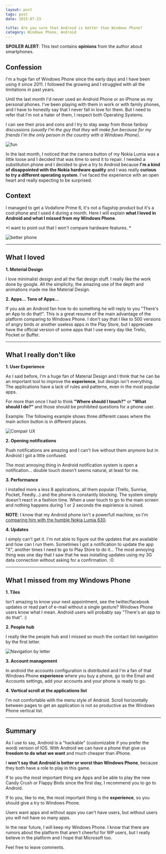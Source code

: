 ```yaml
---
layout: post
tags: post
date: 2015-07-23

title: Are you sure that Android is better than Windows Phone?
category: Windows Phone, Android
---
```


**SPOILER ALERT**: This text contains **opinions** from the author about smartphones.

## Confession

I'm a huge fan of Windows Phone since the early days and I have been using it since 2011. 
I followed the growing and I struggled with all the limitations in past years.

Until the last month I'd never used an Android Phone or an iPhone as my personal phones. 
I've been playing with them in work or with family phones, and I have to honestly say that I never fall in love for them. 
But I need to refer that I'm not a hater of them, I respect both Operating Systems.

I can see their pros and cons and I try to stay away from those fanboy discussions *(usually I'm the guy that they will make fun because for my friends I'm the only person in the country with a Windows Phone)*.  

![fun](/images/are-you-sure-that-android-is-better-than-windows-phone-fun.jpg)

In the last month, I noticed that the camera button of my Nokia Lumia was a little loose and I decided that was time to send it to repair. 
I needed a substitution phone and I decided to give a try to Android because **I'm a kind of disappointed with the Nokia hardware quality** and I was really **curious to try a different operating system**. 
I've faced the experience with an open heart and really expecting to be surprised.

## Context

I managed to get a Vodafone Prime 6, it's not a flagship product but it's a cool phone and I used it during a month.
Here I will explain **what I loved in Android and what I missed from my Windows Phone**.

*I want to point out that I won't compare hardware features.  *

<!--excerpt-->

![better phone](/images/are-you-sure-that-android-is-better-than-windows-phone-oh-you-have-an-android-phone-tell-me-again-how-much-better-than-an-iphone-it-is.jpg)


------------------------

## What I loved

**1. Meterial Design**
	
I love minimalist design and all the flat design stuff. I really like the work done by google. All the simplicity, the amazing use of the depth and animations made me like Material Design.
		
**2. Apps... Tons of Apps...**
	
If you ask an Android fan how to do something he will reply to you "There's an App to do that!". This is a great resume of the main advantage of the platform comparing to Windows Phone.
I don't say that I like to 500 versions of angry birds or another useless apps in the Play Store, but I appreciate have the official version of some apps that I use every day like Trello, Pocket or Buffer.

------------------------

## What I really don't like
	
**1. User Experience**
	
As I said before, I'm a huge fan of Material Design and I think that he can be an important tool to improve the **experience**, but design isn't everything.
The applications have a lack of rules and patterns, even in the most popular apps.
	
For more than once I had to think **"Where should I touch?"** or **"What should I do?"** and those should be prohibited questions for a phone user.
	
Example: The following example shows three different cases where the main action button is in different places.

![Compair UX](/images/are-you-sure-that-android-is-better-than-windows-phone-ux.png)
	  
	
**2. Opening notifications**

Push notifications are amazing and I can't live without them anymore but in Android I got a little confused.

The most annoying thing in Android notification system is open a notification... double touch doesn't seems natural, at least for me.	 

**3. Performance**

I installed more a less 8 applications, all them popular (Trello, Sunrise, Pocket, Feedly...) and the phone is constantly blocking.
The system simply doesn't react in a fashion time. 
When a user touch to go to the main screen and nothing happens during 1 or 2 seconds the expirience is ruined.
	
**NOTE**: I know that my Android phone isn't a powerfull machine, so I'm [comparing him with the humble Nokia Lumia 630](http://smartphones.specout.com/compare/968-3120/Nokia-Lumia-630-vs-Vodafone-Smart-Prime-6). 
		
**4. Updates**
	
I simply can't get it. I'm not able to figure out the updates that are available and how can I run them. 
Sometimes I got a notification to update the app "X", another times I need to go to Play Store to do it...
The most annoying thing was one day that I saw that he was installing updates using my 3G data connection without asking for a confirmation. :O

------------------------

## What I missed from my Windows Phone

**1. Tiles**
	
Isn't amazing to know your next appointment, see the twitter/facebook updates or read part of e-mail without a single gesture?
Windows Phone users know what I mean. Android users will probably say "There's an app to do that". :) 
		
**2. People hub**
	

I really like the people hub and I missed so much the contact list navigation by the first letter.	


![Navigation by letter](/images/are-you-sure-that-android-is-better-than-windows-phone-wp-filter-contacts.png)

	
**3. Account management**
	
In android the accounts configuration is distributed and I'm a fan of that Windows Phone **experience** where you buy a phone, go to the Email and Accounts settings, add your accounts and your phone is ready to go.
			
**4. Vertical scroll at the applications list**
	
I'm not comfortable with the menu style of Android. Scroll horizontally between pages to get an application is not so productive as the Windows Phone vertical list.

------------------------
	
## Summary

As I use to say, Android is a "hackable" (customizable if you prefer the word) version of IOS. With Android we can have a phone that give us **freedom to do what we want** and much cheaper than iPhone.

I **won't say that Android is better or worst than Windows Phone**, because they both have a role to play in this game. 

If to you the most important thing are Apps and be able to play the new Candy Crush or Flappy Birds since the first day, I recommend you to go to Android. 

If to you, like to me, the most important thing is the **experience**, so you should give a try to Windows Phone.

Users want apps and without apps you can't have users, but without users you will not have so many apps.  

In the near future, I will keep my Windows Phone. I know that there are rumors about the platform that aren't cheerful for WP users, but I really believe in the platform and I hope that Microsoft too.  

Feel free to leave comments.
